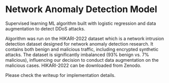 # Network Anomaly Detection Model
Supervised learning ML algorithm built with logistic regression and data augmentation to detect DDoS attacks.

Algorithm was run on the HIKARI-2022 dataset which is a network intrusion detection dataset designed for network anomaly detection research.
It contains both benign and malicious traffic, including encrypted synthetic attacks. The dataset is significantly imbalanced (93% benign vs. 7% malicious), influencing our decision to conduct data augmentation on the malicious cases. HIKARI-2022 can be downloaded from Zenodo.

Please check the writeup for implementation details.
